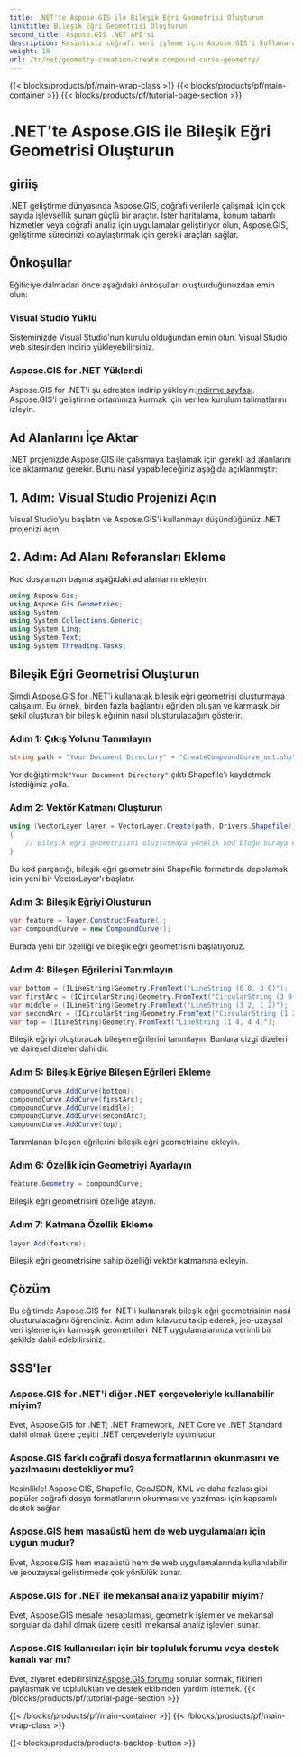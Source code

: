 ```yaml
---
title: .NET'te Aspose.GIS ile Bileşik Eğri Geometrisi Oluşturun
linktitle: Bileşik Eğri Geometrisi Oluşturun
second_title: Aspose.GIS .NET API'si
description: Kesintisiz coğrafi veri işleme için Aspose.GIS'i kullanarak .NET'te bileşik eğri geometrilerinin nasıl oluşturulacağını öğrenin.
weight: 19
url: /tr/net/geometry-creation/create-compound-curve-geometry/
---
```


{{< blocks/products/pf/main-wrap-class >}}
{{< blocks/products/pf/main-container >}}
{{< blocks/products/pf/tutorial-page-section >}}

# .NET'te Aspose.GIS ile Bileşik Eğri Geometrisi Oluşturun

## giriiş
.NET geliştirme dünyasında Aspose.GIS, coğrafi verilerle çalışmak için çok sayıda işlevsellik sunan güçlü bir araçtır. İster haritalama, konum tabanlı hizmetler veya coğrafi analiz için uygulamalar geliştiriyor olun, Aspose.GIS, geliştirme sürecinizi kolaylaştırmak için gerekli araçları sağlar.
## Önkoşullar
Eğiticiye dalmadan önce aşağıdaki önkoşulları oluşturduğunuzdan emin olun:
### Visual Studio Yüklü
Sisteminizde Visual Studio'nun kurulu olduğundan emin olun. Visual Studio web sitesinden indirip yükleyebilirsiniz.
### Aspose.GIS for .NET Yüklendi
 Aspose.GIS for .NET'i şu adresten indirip yükleyin:[indirme sayfası](https://releases.aspose.com/gis/net/). Aspose.GIS'i geliştirme ortamınıza kurmak için verilen kurulum talimatlarını izleyin.

## Ad Alanlarını İçe Aktar
.NET projenizde Aspose.GIS ile çalışmaya başlamak için gerekli ad alanlarını içe aktarmanız gerekir. Bunu nasıl yapabileceğiniz aşağıda açıklanmıştır:
## 1. Adım: Visual Studio Projenizi Açın
Visual Studio'yu başlatın ve Aspose.GIS'i kullanmayı düşündüğünüz .NET projenizi açın.
## 2. Adım: Ad Alanı Referansları Ekleme
Kod dosyanızın başına aşağıdaki ad alanlarını ekleyin:
```csharp
using Aspose.Gis;
using Aspose.Gis.Geometries;
using System;
using System.Collections.Generic;
using System.Linq;
using System.Text;
using System.Threading.Tasks;
```
## Bileşik Eğri Geometrisi Oluşturun
Şimdi Aspose.GIS for .NET'i kullanarak bileşik eğri geometrisi oluşturmaya çalışalım. Bu örnek, birden fazla bağlantılı eğriden oluşan ve karmaşık bir şekil oluşturan bir bileşik eğrinin nasıl oluşturulacağını gösterir.
### Adım 1: Çıkış Yolunu Tanımlayın
```csharp
string path = "Your Document Directory" + "CreateCompoundCurve_out.shp";
```
 Yer değiştirmek`"Your Document Directory"` çıktı Shapefile'ı kaydetmek istediğiniz yolla.
### Adım 2: Vektör Katmanı Oluşturun
```csharp
using (VectorLayer layer = VectorLayer.Create(path, Drivers.Shapefile))
{
    // Bileşik eğri geometrisini oluşturmaya yönelik kod bloğu buraya eklenecektir.
}
```
Bu kod parçacığı, bileşik eğri geometrisini Shapefile formatında depolamak için yeni bir VectorLayer'ı başlatır.
### Adım 3: Bileşik Eğriyi Oluşturun
```csharp
var feature = layer.ConstructFeature();
var compoundCurve = new CompoundCurve();
```
Burada yeni bir özelliği ve bileşik eğri geometrisini başlatıyoruz.
### Adım 4: Bileşen Eğrilerini Tanımlayın
```csharp
var bottom = (ILineString)Geometry.FromText("LineString (0 0, 3 0)");
var firstArc = (ICircularString)Geometry.FromText("CircularString (3 0, 4 1, 3 2)");
var middle = (ILineString)Geometry.FromText("LineString (3 2, 1 2)");
var secondArc = (ICircularString)Geometry.FromText("CircularString (1 2, 0 3, 1 4)");
var top = (ILineString)Geometry.FromText("LineString (1 4, 4 4)");
```
Bileşik eğriyi oluşturacak bileşen eğrilerini tanımlayın. Bunlara çizgi dizeleri ve dairesel dizeler dahildir.
### Adım 5: Bileşik Eğriye Bileşen Eğrileri Ekleme
```csharp
compoundCurve.AddCurve(bottom);
compoundCurve.AddCurve(firstArc);
compoundCurve.AddCurve(middle);
compoundCurve.AddCurve(secondArc);
compoundCurve.AddCurve(top);
```
Tanımlanan bileşen eğrilerini bileşik eğri geometrisine ekleyin.
### Adım 6: Özellik için Geometriyi Ayarlayın
```csharp
feature.Geometry = compoundCurve;
```
Bileşik eğri geometrisini özelliğe atayın.
### Adım 7: Katmana Özellik Ekleme
```csharp
layer.Add(feature);
```
Bileşik eğri geometrisine sahip özelliği vektör katmanına ekleyin.

## Çözüm
Bu eğitimde Aspose.GIS for .NET'i kullanarak bileşik eğri geometrisinin nasıl oluşturulacağını öğrendiniz. Adım adım kılavuzu takip ederek, jeo-uzaysal veri işleme için karmaşık geometrileri .NET uygulamalarınıza verimli bir şekilde dahil edebilirsiniz.
## SSS'ler
### Aspose.GIS for .NET'i diğer .NET çerçeveleriyle kullanabilir miyim?
Evet, Aspose.GIS for .NET; .NET Framework, .NET Core ve .NET Standard dahil olmak üzere çeşitli .NET çerçeveleriyle uyumludur.
### Aspose.GIS farklı coğrafi dosya formatlarının okunmasını ve yazılmasını destekliyor mu?
Kesinlikle! Aspose.GIS, Shapefile, GeoJSON, KML ve daha fazlası gibi popüler coğrafi dosya formatlarının okunması ve yazılması için kapsamlı destek sağlar.
### Aspose.GIS hem masaüstü hem de web uygulamaları için uygun mudur?
Evet, Aspose.GIS hem masaüstü hem de web uygulamalarında kullanılabilir ve jeouzaysal geliştirmede çok yönlülük sunar.
### Aspose.GIS for .NET ile mekansal analiz yapabilir miyim?
Evet, Aspose.GIS mesafe hesaplaması, geometrik işlemler ve mekansal sorgular da dahil olmak üzere çeşitli mekansal analiz işlevleri sunar.
### Aspose.GIS kullanıcıları için bir topluluk forumu veya destek kanalı var mı?
 Evet, ziyaret edebilirsiniz[Aspose.GIS forumu](https://forum.aspose.com/c/gis/33) sorular sormak, fikirleri paylaşmak ve topluluktan ve destek ekibinden yardım istemek.
{{< /blocks/products/pf/tutorial-page-section >}}

{{< /blocks/products/pf/main-container >}}
{{< /blocks/products/pf/main-wrap-class >}}

{{< blocks/products/products-backtop-button >}}
